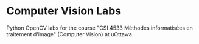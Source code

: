 # Computer Vision Labs
Python OpenCV labs for the course "CSI 4533 Méthodes informatisées en traitement d'image" (Computer Vision) at uOttawa.
